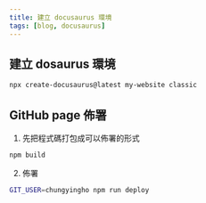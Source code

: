 ```yaml
---
title: 建立 docusaurus 環境
tags: [blog, docusaurus]
---
```

## 建立 dosaurus 環境
```bash
npx create-docusaurus@latest my-website classic
```

## GitHub page 佈署
1. 先把程式碼打包成可以佈署的形式
```bash
npm build
```
2. 佈署
```bash
GIT_USER=chungyingho npm run deploy
```